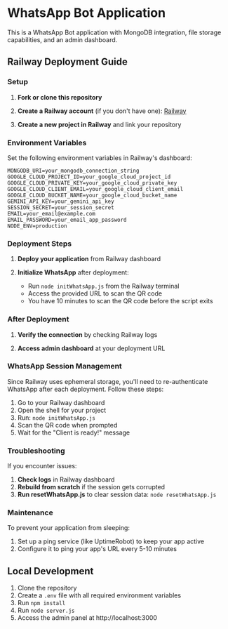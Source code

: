# WhatsApp Bot Application

This is a WhatsApp Bot application with MongoDB integration, file storage capabilities, and an admin dashboard.

## Railway Deployment Guide

### Setup

1. **Fork or clone this repository**

2. **Create a Railway account** (if you don't have one): [Railway](https://railway.app/)

3. **Create a new project in Railway** and link your repository

### Environment Variables

Set the following environment variables in Railway's dashboard:

```
MONGODB_URI=your_mongodb_connection_string
GOOGLE_CLOUD_PROJECT_ID=your_google_cloud_project_id
GOOGLE_CLOUD_PRIVATE_KEY=your_google_cloud_private_key
GOOGLE_CLOUD_CLIENT_EMAIL=your_google_cloud_client_email
GOOGLE_CLOUD_BUCKET_NAME=your_google_cloud_bucket_name
GEMINI_API_KEY=your_gemini_api_key
SESSION_SECRET=your_session_secret
EMAIL=your_email@example.com
EMAIL_PASSWORD=your_email_app_password
NODE_ENV=production
```

### Deployment Steps

1. **Deploy your application** from Railway dashboard

2. **Initialize WhatsApp** after deployment:
   - Run `node initWhatsApp.js` from the Railway terminal
   - Access the provided URL to scan the QR code
   - You have 10 minutes to scan the QR code before the script exits

### After Deployment

1. **Verify the connection** by checking Railway logs

2. **Access admin dashboard** at your deployment URL

### WhatsApp Session Management

Since Railway uses ephemeral storage, you'll need to re-authenticate WhatsApp after each deployment. Follow these steps:

1. Go to your Railway dashboard
2. Open the shell for your project
3. Run: `node initWhatsApp.js`
4. Scan the QR code when prompted
5. Wait for the "Client is ready!" message

### Troubleshooting

If you encounter issues:

1. **Check logs** in Railway dashboard
2. **Rebuild from scratch** if the session gets corrupted
3. **Run resetWhatsApp.js** to clear session data: `node resetWhatsApp.js`

### Maintenance

To prevent your application from sleeping:

1. Set up a ping service (like UptimeRobot) to keep your app active
2. Configure it to ping your app's URL every 5-10 minutes

## Local Development

1. Clone the repository
2. Create a `.env` file with all required environment variables
3. Run `npm install`
4. Run `node server.js`
5. Access the admin panel at http://localhost:3000 